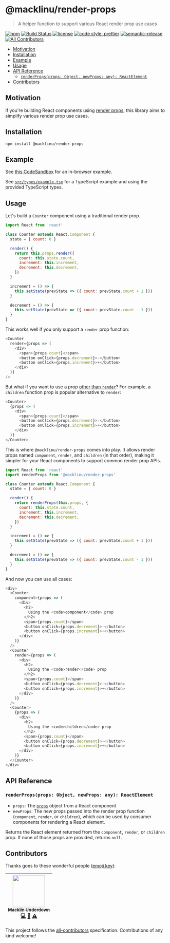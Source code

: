 # @macklinu/render-props

> A helper function to support various React render prop use cases

[![npm](https://img.shields.io/npm/v/@macklinu/render-props.svg)](https://npm.im/@macklinu/render-props)
[![Build Status](https://travis-ci.org/macklinu/render-props.svg?branch=master)](https://travis-ci.org/macklinu/render-props)
[![license](https://img.shields.io/github/license/macklinu/render-props.svg)](https://github.com/macklinu/render-props/blob/master/LICENSE)
[![code style: prettier](https://img.shields.io/badge/code_style-prettier-ff69b4.svg)](https://github.com/prettier/prettier)
[![semantic-release](https://img.shields.io/badge/%20%20%F0%9F%93%A6%F0%9F%9A%80-semantic--release-e10079.svg)](https://github.com/semantic-release/semantic-release)
[![All Contributors](https://img.shields.io/badge/all_contributors-1-orange.svg?style=flat-square)](#contributors)

<!-- START doctoc generated TOC please keep comment here to allow auto update -->

<!-- DON'T EDIT THIS SECTION, INSTEAD RE-RUN doctoc TO UPDATE -->

<!-- DON'T EDIT THIS SECTION, INSTEAD RE-RUN doctoc TO UPDATE -->

* [Motivation](#motivation)
* [Installation](#installation)
* [Example](#example)
* [Usage](#usage)
* [API Reference](#api-reference)
  * [`renderProps(props: Object, newProps: any): ReactElement`](#renderpropsprops-object-newprops-any-reactelement)
* [Contributors](#contributors)

<!-- END doctoc generated TOC please keep comment here to allow auto update -->

## Motivation

If you're building React components using [render props](https://reactjs.org/docs/render-props.html), this library aims to simplify various render prop use cases.

## Installation

```
npm install @macklinu/render-props
```

## Example

See [this CodeSandbox](https://codesandbox.io/s/zw08xmk5yl) for an in-browser example.

See [`src/types/example.tsx`](https://github.com/macklinu/render-props/blob/master/types/example.tsx) for a TypeScript example and using the provided TypeScript types.

## Usage

Let's build a `Counter` component using a traditional render prop.

```js
import React from 'react'

class Counter extends React.Component {
  state = { count: 0 }

  render() {
    return this.props.render({
      count: this.state.count,
      increment: this.increment,
      decrement: this.decrement,
    })
  }

  increment = () => {
    this.setState(prevState => ({ count: prevState.count + 1 }))
  }

  decrement = () => {
    this.setState(prevState => ({ count: prevState.count - 1 }))
  }
}
```

This works well if you only support a `render` prop function:

```js
<Counter
  render={props => (
    <div>
      <span>{props.count}</span>
      <button onClick={props.decrement}>-</button>
      <button onClick={props.increment}>+</button>
    </div>
  )}
/>
```

But what if you want to use a prop [other than `render`](https://reactjs.org/docs/render-props.html#using-props-other-than-render)? For example, a `children` function prop is popular alternative to `render`:

```js
<Counter>
  {props => (
    <div>
      <span>{props.count}</span>
      <button onClick={props.decrement}>-</button>
      <button onClick={props.increment}>+</button>
    </div>
  )}
</Counter>
```

This is where `@macklinu/render-props` comes into play. It allows render props named `component`, `render`, and `children` (in that order), making it simpler for your React components to support common render prop APIs.

```js
import React from 'react'
import renderProps from '@macklinu/render-props'

class Counter extends React.Component {
  state = { count: 0 }

  render() {
    return renderProps(this.props, {
      count: this.state.count,
      increment: this.increment,
      decrement: this.decrement,
    })
  }

  increment = () => {
    this.setState(prevState => ({ count: prevState.count + 1 }))
  }

  decrement = () => {
    this.setState(prevState => ({ count: prevState.count - 1 }))
  }
}
```

And now you can use all cases:

```js
<div>
  <Counter
    component={props => (
      <div>
        <h2>
          Using the <code>component</code> prop
        </h2>
        <span>{props.count}</span>
        <button onClick={props.decrement}>-</button>
        <button onClick={props.increment}>+</button>
      </div>
    )}
  />
  <Counter
    render={props => (
      <div>
        <h2>
          Using the <code>render</code> prop
        </h2>
        <span>{props.count}</span>
        <button onClick={props.decrement}>-</button>
        <button onClick={props.increment}>+</button>
      </div>
    )}
  />
  <Counter>
    {props => (
      <div>
        <h2>
          Using the <code>children</code> prop
        </h2>
        <span>{props.count}</span>
        <button onClick={props.decrement}>-</button>
        <button onClick={props.increment}>+</button>
      </div>
    )}
  </Counter>
</div>
```

## API Reference

### `renderProps(props: Object, newProps: any): ReactElement`

* `props`: The [`props`](https://reactjs.org/docs/react-component.html#props) object from a React component
* `newProps`: The new props passed into the render prop function (`component`, `render`, or `children`), which can be used by consumer components for rendering a React element.

Returns the React element returned from the `component`, `render`, or `children` prop. If none of those props are provided, returns `null`.

## Contributors

Thanks goes to these wonderful people ([emoji key](https://github.com/kentcdodds/all-contributors#emoji-key)):

<!-- ALL-CONTRIBUTORS-LIST:START - Do not remove or modify this section -->

<!-- prettier-ignore -->
| [<img src="https://avatars1.githubusercontent.com/u/2344137?v=4" width="100px;"/><br /><sub><b>Macklin Underdown</b></sub>](http://macklin.underdown.me)<br />[💻](https://github.com/macklinu/render-props/commits?author=macklinu "Code") [📖](https://github.com/macklinu/render-props/commits?author=macklinu "Documentation") [⚠️](https://github.com/macklinu/render-props/commits?author=macklinu "Tests") |
| :---: |

<!-- ALL-CONTRIBUTORS-LIST:END -->

This project follows the [all-contributors](https://github.com/kentcdodds/all-contributors) specification. Contributions of any kind welcome!
